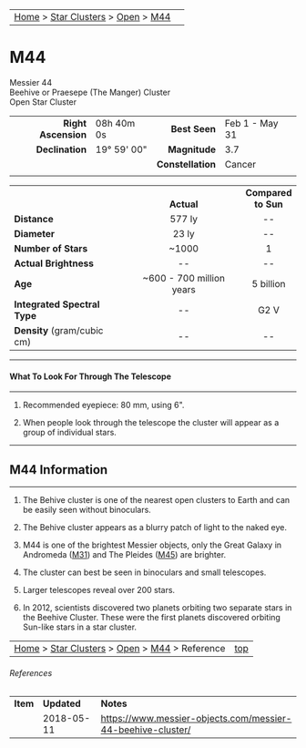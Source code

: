 <script src="../../js/whatsup.js"></script>
<script type="text/javascript">
	var objectName ="M44"
	var objectDesc ="Beehive Cluster<br/>or Praesepe (The Manger)<br/>Open Star Cluster<br/>in the Constellation<br/>Cancer"
	var objectImage="m44.jpg"
</script>

|    |    |
|:---|---:|
|[Home](/notes/#object-notes) > [Star Clusters](/notes/#star-clusters) > [Open](../!open-cluster-info) > [M44](#m44)| <div id=whatsup></div> |

# M44 
Messier 44<br/>
Beehive  or Praesepe (The Manger) Cluster<br/>
Open Star Cluster

|   |   |   |   |
|--:|:--|--:|:--|
|**Right Ascension**|08h 40m 0s|**Best Seen**| Feb 1 - May 31 |
|**Declination**|19&deg; 59' 00"|**Magnitude**|3.7|
|   |   |**Constellation**|Cancer|
|   |   |   |   |

|   |   |   |
|---|:---:|:---:|
|   | <br/>**Actual**| **Compared<br/>to Sun** |
|**Distance** | 577 ly | -- |
|**Diameter** | 23 ly | -- |
|**Number of Stars**| ~1000 | 1 |
|**Actual Brightness**| -- | -- |
|**Age** | ~600 - 700 million years | 5 billion  |
|**Integrated Spectral Type** | -- | G2 V |
|**Density** (gram/cubic cm) | -- | -- |

---
#### What To Look For Through The Telescope
---

1.	Recommended eyepiece: 80 mm, using 6".

1.	When people look through the telescope the cluster will appear as a group of individual stars.

---
## M44 Information
---

1.	The Behive cluster is one of the nearest open clusters to Earth and can be easily seen without binoculars.

1.	The Behive cluster appears as a blurry patch of light to the naked eye.

1. M44 is one of the brightest Messier objects, only the Great Galaxy in Andromeda ([M31](../../galaxies/spiral/m31.md)) and The Pleides ([M45](./m45.md)) are brighter.

1. The cluster can best be seen in binoculars and small telescopes.
 
1. Larger telescopes reveal over 200 stars.

1. In 2012, scientists discovered two planets orbiting two separate stars in the Beehive Cluster.  These were the first planets discovered orbiting Sun-like stars in a star cluster.


|    |    |
|:---|---:|
|[Home](/notes/#object-notes) > [Star Clusters](/notes/#star-clusters) > [Open](!open-cluster-info) > [M44](#m44) > Reference | [top](#m44) |

###### References

|   |   |   |
|---|---|---|
|**Item**|**Updated**|**Notes**| 
|  |2018-05-11|<https://www.messier-objects.com/messier-44-beehive-cluster/>|
